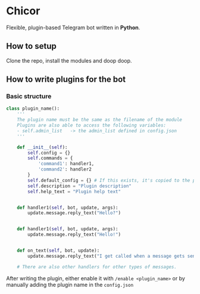 # Chicor

Flexible, plugin-based Telegram bot written in **Python**.

## How to setup
Clone the repo, install the modules and doop doop.

## How to write plugins for the bot
### Basic structure
```python
class plugin_name():
    '''
    The plugin name must be the same as the filename of the module
    Plugins are also able to access the following variables:
    - self.admin_list   -> the admin_list defined in config.json
    '''

    def __init__(self):
        self.config = {}
        self.commands = {
            'command1': handler1,
            'command2': handler2
        }
        self.default_config = {} # If this exists, it's copied to the plugin config in config.json (Not required)
        self.description = "Plugin description"
        self.help_text = "Plugin help text"


    def handler1(self, bot, update, args):
        update.message.reply_text("Hello?")


    def handler1(self, bot, update, args):
        update.message.reply_text("Hello!")


    def on_text(self, bot, update):
        update.message.reply_text("I get called when a message gets sent")

    # There are also other handlers for other types of messages.
```

After writing the plugin, either enable it with `/enable <plugin_name>` or by manually adding the plugin name in the `config.json`
